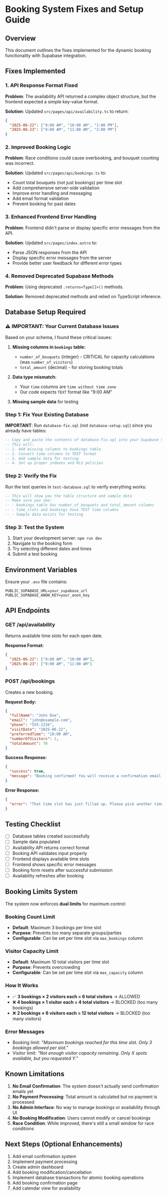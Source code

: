# Booking System Fixes and Setup Guide

## Overview
This document outlines the fixes implemented for the dynamic booking functionality with Supabase integration.

## Fixes Implemented

### 1. API Response Format Fixed
**Problem**: The availability API returned a complex object structure, but the frontend expected a simple key-value format.

**Solution**: Updated `src/pages/api/availability.ts` to return:
```json
{
  "2025-06-22": ["9:00 AM", "10:00 AM", "1:00 PM"],
  "2025-06-23": ["9:00 AM", "11:00 AM", "2:00 PM"]
}
```

### 2. Improved Booking Logic
**Problem**: Race conditions could cause overbooking, and bouquet counting was incorrect.

**Solution**: Updated `src/pages/api/bookings.ts` to:
- Count total bouquets (not just bookings) per time slot
- Add comprehensive server-side validation
- Improve error handling and messaging
- Add email format validation
- Prevent booking for past dates

### 3. Enhanced Frontend Error Handling
**Problem**: Frontend didn't parse or display specific error messages from the API.

**Solution**: Updated `src/pages/index.astro` to:
- Parse JSON responses from the API
- Display specific error messages from the server
- Provide better user feedback for different error types

### 4. Removed Deprecated Supabase Methods
**Problem**: Using deprecated `.returns<Type[]>()` methods.

**Solution**: Removed deprecated methods and relied on TypeScript inference.

## Database Setup Required

### ⚠️ IMPORTANT: Your Current Database Issues
Based on your schema, I found these critical issues:

1. **Missing columns in `bookings` table:**
   - `number_of_bouquets` (integer) - CRITICAL for capacity calculations (was `number_of_visitors`)
   - `total_amount` (decimal) - for storing booking totals

2. **Data type mismatch:**
   - Your `time` columns are `time without time zone`
   - Our code expects `TEXT` format like "9:00 AM"

3. **Missing sample data** for testing

### Step 1: Fix Your Existing Database
**IMPORTANT**: Run `database-fix.sql` (not `database-setup.sql`) since you already have tables:

```sql
-- Copy and paste the contents of database-fix.sql into your Supabase SQL Editor
-- This will:
-- 1. Add missing columns to bookings table
-- 2. Convert time columns to TEXT format
-- 3. Add sample data for testing
-- 4. Set up proper indexes and RLS policies
```

### Step 2: Verify the Fix
Run the test queries in `test-database.sql` to verify everything works:

```sql
-- This will show you the table structure and sample data
-- Make sure you see:
-- - bookings table has number_of_bouquets and total_amount columns
-- - time_slots and bookings have TEXT time columns
-- - Sample data exists for testing
```

### Step 3: Test the System
1. Start your development server: `npm run dev`
2. Navigate to the booking form
3. Try selecting different dates and times
4. Submit a test booking

## Environment Variables
Ensure your `.env` file contains:
```
PUBLIC_SUPABASE_URL=your_supabase_url
PUBLIC_SUPABASE_ANON_KEY=your_anon_key
```

## API Endpoints

### GET /api/availability
Returns available time slots for each open date.

**Response Format:**
```json
{
  "2025-06-22": ["9:00 AM", "10:00 AM"],
  "2025-06-23": ["9:00 AM", "11:00 AM"]
}
```

### POST /api/bookings
Creates a new booking.

**Request Body:**
```json
{
  "fullName": "John Doe",
  "email": "john@example.com",
  "phone": "555-1234",
  "visitDate": "2025-06-22",
  "preferredTime": "10:00 AM",
  "numberOfVisitors": 2,
  "totalAmount": 70
}
```

**Success Response:**
```json
{
  "success": true,
  "message": "Booking confirmed! You will receive a confirmation email shortly."
}
```

**Error Response:**
```json
{
  "error": "That time slot has just filled up. Please pick another time."
}
```

## Testing Checklist

- [ ] Database tables created successfully
- [ ] Sample data populated
- [ ] Availability API returns correct format
- [ ] Booking API validates input properly
- [ ] Frontend displays available time slots
- [ ] Frontend shows specific error messages
- [ ] Booking form resets after successful submission
- [ ] Availability refreshes after booking

## Booking Limits System

The system now enforces **dual limits** for maximum control:

### **Booking Count Limit**
- **Default**: Maximum 3 bookings per time slot
- **Purpose**: Prevents too many separate groups/parties
- **Configurable**: Can be set per time slot via `max_bookings` column

### **Visitor Capacity Limit**
- **Default**: Maximum 10 total visitors per time slot
- **Purpose**: Prevents overcrowding
- **Configurable**: Can be set per time slot via `max_capacity` column

### **How It Works**
- ✅ **3 bookings × 2 visitors each = 6 total visitors** → ALLOWED
- ❌ **4 bookings × 1 visitor each = 4 total visitors** → BLOCKED (too many bookings)
- ❌ **2 bookings × 6 visitors each = 12 total visitors** → BLOCKED (too many visitors)

### **Error Messages**
- Booking limit: *"Maximum bookings reached for this time slot. Only 3 bookings allowed per slot."*
- Visitor limit: *"Not enough visitor capacity remaining. Only X spots available, but you requested Y."*

## Known Limitations

1. **No Email Confirmation**: The system doesn't actually send confirmation emails yet
2. **No Payment Processing**: Total amount is calculated but no payment is processed
3. **No Admin Interface**: No way to manage bookings or availability through UI
4. **No Booking Modification**: Users cannot modify or cancel bookings
5. **Race Condition**: While improved, there's still a small window for race conditions

## Next Steps (Optional Enhancements)

1. Add email confirmation system
2. Implement payment processing
3. Create admin dashboard
4. Add booking modification/cancellation
5. Implement database transactions for atomic booking operations
6. Add booking confirmation page
7. Add calendar view for availability
